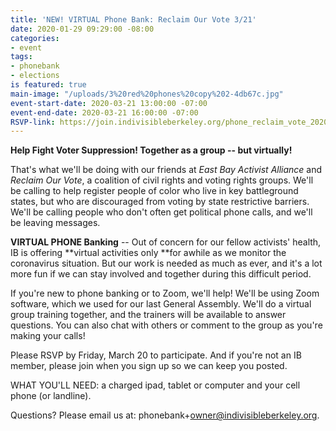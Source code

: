 ```yaml
---
title: 'NEW! VIRTUAL Phone Bank: Reclaim Our Vote 3/21'
date: 2020-01-29 09:29:00 -08:00
categories:
- event
tags:
- phonebank
- elections
is featured: true
main-image: "/uploads/3%20red%20phones%20copy%202-4db67c.jpg"
event-start-date: 2020-03-21 13:00:00 -07:00
event-end-date: 2020-03-21 16:00:00 -07:00
RSVP-link: https://join.indivisibleberkeley.org/phone_reclaim_vote_2020_03_21
---
```


**Help Fight Voter Suppression!  Together as a group -- but virtually!**

That's what we'll be doing with our friends at *East Bay Activist Alliance* and *Reclaim Our Vote*, a coalition of civil rights and voting rights groups.  We'll be calling to help register people of color who live in key battleground states, but who are discouraged from voting by state restrictive barriers.  We'll be calling people who don't often get political phone calls, and we'll be leaving messages. 

**VIRTUAL PHONE Banking** --   Out of concern for our fellow activists' health, IB is offering **virtual activities only **for awhile as we monitor the coronavirus situation.  But our work is needed as much as ever, and it's a lot more fun if we can stay involved and together during this difficult period.  

If you're new to phone banking or to Zoom, we'll help! We'll be using Zoom software, which we used for our last General Assembly.  We'll do a virtual group training together, and the trainers will be available to answer questions.  You can also chat with others or comment to the group as you're making your calls!

Please RSVP by Friday, March 20 to participate.  And if you're not an IB member, please join when you sign up so we can keep you posted.

WHAT YOU'LL NEED: a charged ipad, tablet or computer and your cell phone (or landline). 

Questions? Please email us at: phonebank\+owner@indivisibleberkeley.org.